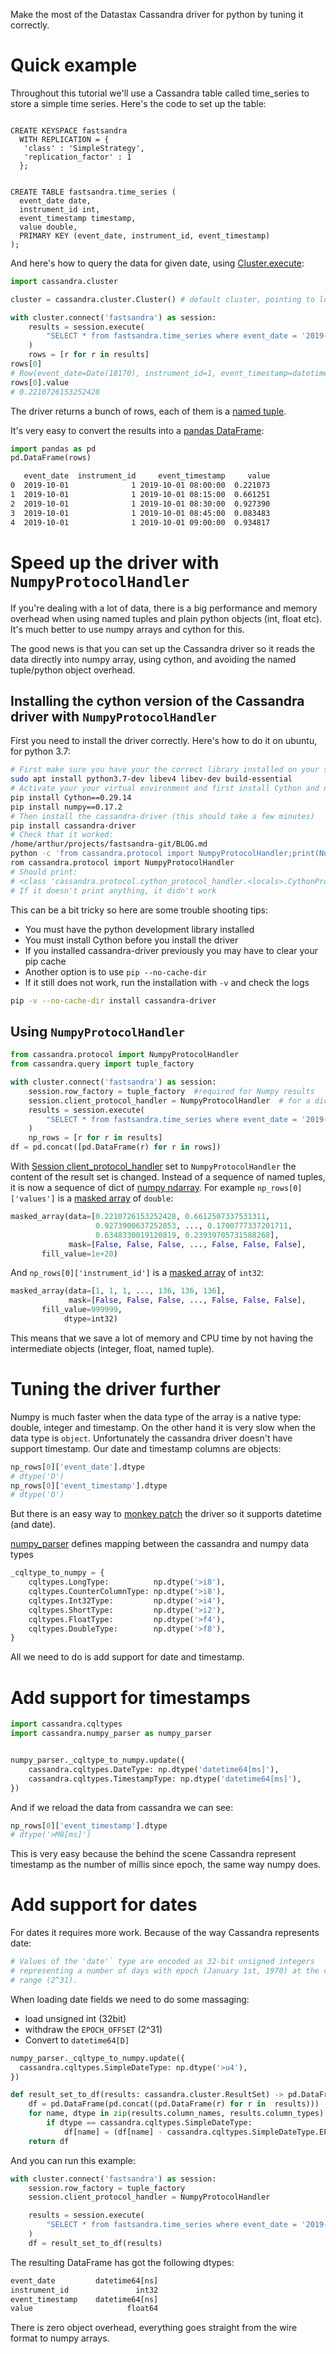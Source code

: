 Make the most of the Datastax Cassandra driver for python by tuning it correctly.

# Quick example

Throughout this tutorial we'll use a Cassandra table called time_series to store a simple time series. Here's the code to set up the table:
```cassandraql

CREATE KEYSPACE fastsandra
  WITH REPLICATION = { 
   'class' : 'SimpleStrategy', 
   'replication_factor' : 1 
  };


CREATE TABLE fastsandra.time_series ( 
  event_date date,
  instrument_id int,
  event_timestamp timestamp,
  value double,
  PRIMARY KEY (event_date, instrument_id, event_timestamp)
);

```

And here's how to query the data for given date, using [Cluster.execute](https://docs.datastax.com/en/developer/python-driver/3.20/api/cassandra/cluster/#cassandra.cluster.Session-methods):

```python
import cassandra.cluster

cluster = cassandra.cluster.Cluster() # default cluster, pointing to localhost

with cluster.connect('fastsandra') as session:    
    results = session.execute(
        "SELECT * from fastsandra.time_series where event_date = '2019-10-01'"
    )
    rows = [r for r in results]
rows[0]
# Row(event_date=Date(18170), instrument_id=1, event_timestamp=datetime.datetime(2019, 10, 1, 8, 0), value=0.2210726153252428)
rows[0].value
# 0.2210726153252428
```

The driver returns a bunch of rows, each of them is a [named tuple](https://docs.python.org/3/library/collections.html#collections.namedtuple). 

It's very easy to convert the results into a [pandas DataFrame](https://pandas.pydata.org/pandas-docs/stable/reference/api/pandas.DataFrame.html):
```python
import pandas as pd
pd.DataFrame(rows)
```

```bash
   event_date  instrument_id     event_timestamp     value
0  2019-10-01              1 2019-10-01 08:00:00  0.221073
1  2019-10-01              1 2019-10-01 08:15:00  0.661251
2  2019-10-01              1 2019-10-01 08:30:00  0.927390
3  2019-10-01              1 2019-10-01 08:45:00  0.083483
4  2019-10-01              1 2019-10-01 09:00:00  0.934817

```

# Speed up the driver with `NumpyProtocolHandler`

If you're dealing with a lot of data, there is a big performance and memory overhead when using named tuples and plain python objects (int, float etc). It's much better to use numpy arrays and cython for this. 

The good news is that you can set up the Cassandra driver so it reads the data directly into numpy array, using cython, and avoiding the named tuple/python object overhead.

## Installing the cython version of the Cassandra driver with `NumpyProtocolHandler`

First you need to install the driver correctly. Here's how to do it on ubuntu, for python 3.7:

```bash
# First make sure you have your the correct library installed on your system:
sudo apt install python3.7-dev libev4 libev-dev build-essential
# Activate your your virtual environment and first install Cython and numpy
pip install Cython==0.29.14
pip install numpy==0.17.2
# Then install the cassandra-driver (this should take a few minutes)
pip install cassandra-driver
# Check that it worked:
/home/arthur/projects/fastsandra-git/BLOG.md
python -c 'from cassandra.protocol import NumpyProtocolHandler;print(NumpyProtocolHandler)'
rom cassandra.protocol import NumpyProtocolHandler
# Should print:
# <class 'cassandra.protocol.cython_protocol_handler.<locals>.CythonProtocolHandler'>
# If it doesn't print anything, it didn't work
```

This can be a bit tricky so here are some trouble shooting tips:
* You must have the python development library installed
* You must install Cython before you install the driver
* If you installed cassandra-driver previously you may have to clear your pip cache
* Another option is to use `pip --no-cache-dir `
* If it still does not work, run the installation with `-v` and check the logs
```bash
pip -v --no-cache-dir install cassandra-driver
```

## Using `NumpyProtocolHandler`

```python
from cassandra.protocol import NumpyProtocolHandler
from cassandra.query import tuple_factory

with cluster.connect('fastsandra') as session:
    session.row_factory = tuple_factory  #required for Numpy results
    session.client_protocol_handler = NumpyProtocolHandler  # for a dict of NumPy arrays as result
    results = session.execute(
        "SELECT * from fastsandra.time_series where event_date = '2019-10-01'"
    )
    np_rows = [r for r in results]
df = pd.concat([pd.DataFrame(r) for r in rows])

```

With [Session client_protocol_handler](https://docs.datastax.com/en/drivers/python/3.2/api/cassandra/cluster.html#cassandra.cluster.Session.client_protocol_handler) set to `NumpyProtocolHandler` the content of the result set is changed. 
Instead of a sequence of named tuples, it is now a sequence of dict of [numpy ndarray](https://docs.scipy.org/doc/numpy/reference/generated/numpy.ndarray.html). 
For example `np_rows[0]['values']` is a [masked array](https://docs.scipy.org/doc/numpy/reference/maskedarray.generic.html) of `double`:
```python
masked_array(data=[0.2210726153252428, 0.6612507337531311,
                   0.9273900637252853, ..., 0.1700777337201711,
                   0.6348330019120819, 0.23939705731588268],
             mask=[False, False, False, ..., False, False, False],
       fill_value=1e+20)
```

And `np_rows[0]['instrument_id']` is a [masked array](https://docs.scipy.org/doc/numpy/reference/maskedarray.generic.html) of `int32`:

```python
masked_array(data=[1, 1, 1, ..., 136, 136, 136],
             mask=[False, False, False, ..., False, False, False],
       fill_value=999999,
            dtype=int32)
```

This means that we save a lot of memory and CPU time by not having the intermediate objects (integer, float, named tuple).

# Tuning the driver further

Numpy is much faster when the data type of the array is a native type: double, integer and timestamp. 
On the other hand it is very slow when the data type is `object`. 
Unfortunately the cassandra driver doesn't have support timestamp.
Our date and timestamp columns are objects:
```python
np_rows[0]['event_date'].dtype
# dtype('O')
np_rows[0]['event_timestamp'].dtype
# dtype('O')
```

But there is an easy way to [monkey patch](https://en.wikipedia.org/wiki/Monkey_patch) the driver so it supports datetime (and date).

[numpy_parser](https://github.com/datastax/python-driver/blob/master/cassandra/numpy_parser.pyx) defines mapping between the cassandra and numpy data types 
```python
_cqltype_to_numpy = {
    cqltypes.LongType:          np.dtype('>i8'),
    cqltypes.CounterColumnType: np.dtype('>i8'),
    cqltypes.Int32Type:         np.dtype('>i4'),
    cqltypes.ShortType:         np.dtype('>i2'),
    cqltypes.FloatType:         np.dtype('>f4'),
    cqltypes.DoubleType:        np.dtype('>f8'),
}
``` 
All we need to do is add support for date and timestamp.

# Add support for timestamps

```python
import cassandra.cqltypes
import cassandra.numpy_parser as numpy_parser


numpy_parser._cqltype_to_numpy.update({
    cassandra.cqltypes.DateType: np.dtype('datetime64[ms]'),
    cassandra.cqltypes.TimestampType: np.dtype('datetime64[ms]'),
})
```

And if we reload the data from cassandra we can see:
```python
np_rows[0]['event_timestamp'].dtype
# dtype('>M8[ms]')
```

This is very easy because the behind the scene Cassandra represent timestamp as the number of millis since epoch, the same way numpy does.   


# Add support for dates

For dates it requires more work. Because of the way Cassandra represents date:
```python
# Values of the 'date'` type are encoded as 32-bit unsigned integers
# representing a number of days with epoch (January 1st, 1970) at the center of the
# range (2^31).
```

When loading date fields we need to do some massaging: 
* load unsigned int (32bit) 
* withdraw the `EPOCH_OFFSET` (2^31)
* Convert to `datetime64[D]`

```python
numpy_parser._cqltype_to_numpy.update({
  cassandra.cqltypes.SimpleDateType: np.dtype('>u4'),
})

def result_set_to_df(results: cassandra.cluster.ResultSet) -> pd.DataFrame:
    df = pd.DataFrame(pd.concat((pd.DataFrame(r) for r in  results)))
    for name, dtype in zip(results.column_names, results.column_types):
        if dtype == cassandra.cqltypes.SimpleDateType:
            df[name] = (df[name] - cassandra.cqltypes.SimpleDateType.EPOCH_OFFSET_DAYS).astype('datetime64[D]')
    return df
```

And you can run this example:
```python
with cluster.connect('fastsandra') as session:
    session.row_factory = tuple_factory
    session.client_protocol_handler = NumpyProtocolHandler

    results = session.execute(
        "SELECT * from fastsandra.time_series where event_date = '2019-10-01'"
    )
    df = result_set_to_df(results)
```
The resulting DataFrame has got the following dtypes:
```python
event_date         datetime64[ns]
instrument_id               int32
event_timestamp    datetime64[ns]
value                     float64
```

There is zero object overhead, everything goes straight from the wire format to numpy arrays.


